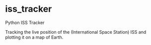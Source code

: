 # iss_tracker
Python ISS Tracker

Tracking the live position of the (International Space Station) ISS and plotting it 
on a map of Earth. 
